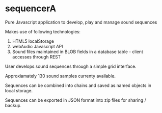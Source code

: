 # sequencerA
Pure Javascript application to develop, play and manage sound sequences

Makes use of following technologies:
1. HTML5 localStorage
2. webAudio Javascript API
3. Sound files maintained in BLOB fields in a database table - client accesses through REST

User develops sound sequences through a simple grid interface.

Approxiamately 130 sound samples currenty available.

Sequences can be combined into chains and saved as named objects in local storage.

Sequences can be exported in JSON format into zip files for sharing / backup.

